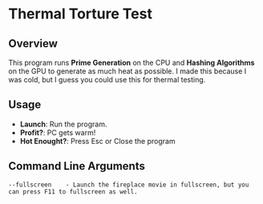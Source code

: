 # Thermal Torture Test

## Overview
This program runs **Prime Generation** on the CPU and **Hashing Algorithms** on the GPU to generate as much heat as possible.
I made this because I was cold, but I guess you could use this for thermal testing.

## Usage
- **Launch**: Run the program.
- **Profit?**: PC gets warm!
- **Hot Enought?**: Press Esc or Close the program

## Command Line Arguments

    --fullscreen    - Launch the fireplace movie in fullscreen, but you can press F11 to fullscreen as well.

